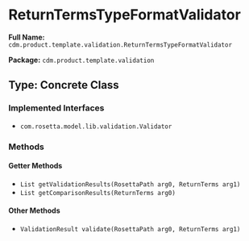 # ReturnTermsTypeFormatValidator

**Full Name:** `cdm.product.template.validation.ReturnTermsTypeFormatValidator`

**Package:** `cdm.product.template.validation`

## Type: Concrete Class

### Implemented Interfaces

- `com.rosetta.model.lib.validation.Validator`

### Methods

#### Getter Methods

- `List getValidationResults(RosettaPath arg0, ReturnTerms arg1)`
- `List getComparisonResults(ReturnTerms arg0)`

#### Other Methods

- `ValidationResult validate(RosettaPath arg0, ReturnTerms arg1)`

